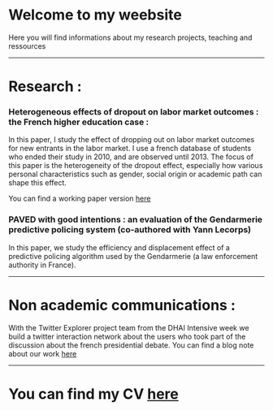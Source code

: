 # Welcome to my weebsite

Here you will find informations about my research projects, teaching and ressources

---

# Research :


### Heterogeneous effects of dropout on labor market outcomes : the French higher education case : 

In this paper, I study the effect of dropping out on labor market outcomes for new entrants in the labor market. I use a french database of students who ended their study in 2010, and are observed until 2013. The focus of this paper is the heterogeneity of the dropout effect, especially how various personal characteristics such as gender, social origin or academic path can shape this effect. 

You can find a working paper version [here](https://github.com/GaspardTissandier/GaspardTissandier.github.io/blob/main/research/draft_HTE_E_SD.pdf)




### PAVED with good intentions : an evaluation of the Gendarmerie predictive policing system (co-authored with Yann Lecorps) 

In this paper, we study the efficiency and displacement effect of a predictive policing algorithm used by the Gendarmerie (a law enforcement authority in France).


---

# Non academic communications :

With the Twitter Explorer project team from the DHAI Intensive week we build a twitter interaction network about the users who took part of the discussion about the french presidential debate. You can find a blog note about our work [here](https://blog.twitterexplorer.org/post/debatmacronlepen/)

---

# You can find my CV [here](https://github.com/GaspardTissandier/GaspardTissandier.github.io/blob/main/cv/Gaspard_Tissandier_EN.pdf)

